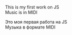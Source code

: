 This is my first work on JS <br/>
Music is in MIDI

Это моя первая работа на JS <br/>
Музыка в формате MIDI
